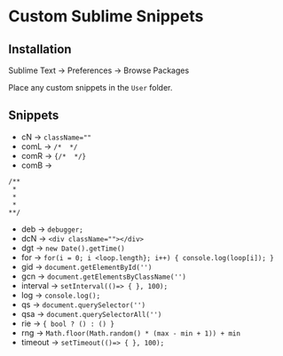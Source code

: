 # Custom Sublime Snippets

## Installation
Sublime Text -> Preferences -> Browse Packages

Place any custom snippets in the `User` folder.

## Snippets
- cN -> `className=""`
- comL -> `/*  */`
- comR -> `{/*  */}`
- comB -> 
```
/**
 * 
 *
 * 
**/
```
- deb -> `debugger;`
- dcN -> `<div className=""></div>`
- dgt -> `new Date().getTime()`
- for -> `for(i = 0; i <loop.length}; i++) { console.log(loop[i]); }`
- gid -> `document.getElementById('')`
- gcn -> `document.getElementsByClassName('')`
- interval -> `setInterval(()=> { }, 100);`
- log -> `console.log();`
- qs -> `document.querySelector('')`
- qsa -> `document.querySelectorAll('')`
- rie -> `{ bool ? () : () }`
- rng -> `Math.floor(Math.random() * (max - min + 1)) + min`
- timeout -> `setTimeout(()=> { }, 100);`